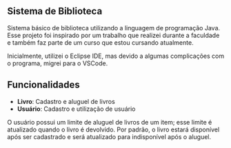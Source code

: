 ## Sistema de Biblioteca

Sistema básico de biblioteca utilizando a linguagem de programação Java. 
Esse projeto foi inspirado por um trabalho que realizei durante a faculdade e também faz parte de um curso que estou cursando atualmente.

Inicialmente, utilizei o Eclipse IDE, mas devido a algumas complicações com o programa, migrei para o VSCode.

## Funcionalidades

- **Livro**: Cadastro e aluguel de livros
- **Usuário**: Cadastro e utilização de usuário

O usuário possui um limite de aluguel de livros de um item; esse limite é atualizado quando o livro é devolvido.
Por padrão, o livro estará disponível após ser cadastrado e será atualizado para indisponível após o aluguel.
